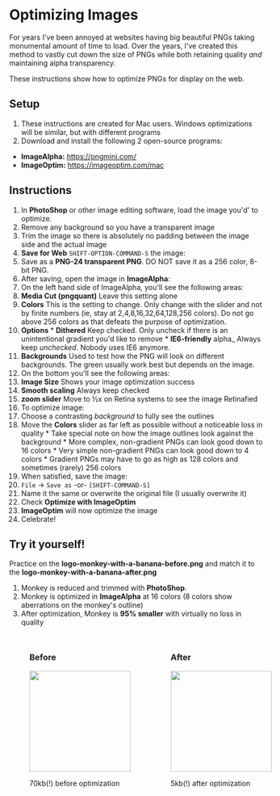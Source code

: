 # Optimizing Images

For years I've been annoyed at websites having big beautiful PNGs taking monumental amount of time to load. Over the years, I've created this method to vastly cut down the size of PNGs while both retaining quality _and_ maintaining alpha transparency.

These instructions show how to optimize PNGs for display on the web.

## Setup
1. These instructions are created for Mac users. Windows optimizations will be similar, but with different programs
1. Download and install the following 2 open-source programs:
 * **ImageAlpha:** <https://pngmini.com/>
 * **ImageOptim:** <https://imageoptim.com/mac>

[//]:#((teaserBreak))

## Instructions
1. In **PhotoShop** or other image editing software, load the image you'd' to optimize.
 1. Remove any background so you have a transparent image
 1. Trim the image so there is absolutely no padding between the image side and the actual image
 1. **Save for Web** `SHIFT-OPTION-COMMAND-S` the image:
   1. Save as a **PNG-24 transparent PNG**. DO NOT save it as a 256 color, 8-bit PNG.
1. After saving, open the image in **ImageAlpha**:
 1. On the left hand side of ImageAlpha, you'll see the following areas:
   1. **Media Cut (pngquant)** Leave this setting alone
   1. **Colors** This is the setting to change. Only change with the slider and not by finite numbers (ie, stay at 2,4,8,16,32,64,128,256 colors). Do not go above 256 colors as that defeats the purpose of optimization.
   1. **Options**
     * **Dithered** Keep checked. Only uncheck if there is an unintentional gradient you'd like to remove
     * **IE6-friendly** alpha_ Always keep _unchecked_. Nobody uses IE6 anymore.
   1. **Backgrounds** Used to test how the PNG will look on different backgrounds. The green usually work best but depends on the image.
 1. On the bottom you'll see the following areas:
   1. **Image Size** Shows your image optimization success
   1. **Smooth scaling** Always keep checked
   1. **zoom slider** Move to ½x on Retina systems to see the image Retinafied
 1. To optimize image:
   1. Choose a contrasting _background_ to fully see the outlines
   1. Move the **Colors** slider as far left as possible without a noticeable loss in quality
     * Take special note on how the image outlines look against the background
     * More complex, non-gradient PNGs can look good down to 16 colors
     * Very simple non-gradient PNGs can look good down to 4 colors
     * Gradient PNGs may have to go as high as 128 colors and sometimes (rarely) 256 colors
 1. When satisfied, save the image:
   1. `File` → `Save as` -or- `[SHIFT-COMMAND-S]`
   1. Name it the same or overwrite the original file (I usually overwrite it)
   1. Check **Optimize with ImageOptim**
1. **ImageOptim** will now optimize the image
1. Celebrate!

## Try it yourself!

Practice on the **logo-monkey-with-a-banana-before.png** and match it to the **logo-monkey-with-a-banana-after.png**

1. Monkey is reduced and trimmed with **PhotoShop**.
1. Monkey is optimized in **ImageAlpha** at 16 colors (8 colors show aberrations on the monkey's outline)
1. After optimization, Monkey is **95% smaller** with virtually no loss in quality

<div class="breakout--auto" style="display:flex;justify-content:space-around;align-items:flex-end;">
  <figure class="u-ta-c">
    <h3>Before</h3>
   <img width="200px" src="/images/logo-monkey-with-a-banana-before.png?text">
   <p class="u-d-i text-small">70kb(!) before optimization</p>
  </figure>
  <figure class="u-ta-c">
   <h3>After</h3>
   <img width="200px" src="/images/logo-monkey-with-a-banana-after.png">
   <p class="u-d-i text-small">5kb(!) after optimization</p>
  </figure>
</div>